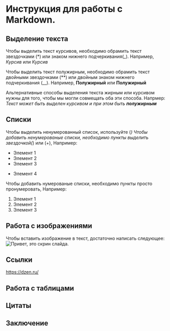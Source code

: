 # Инструкция для работы с Markdown.

## Выделение текста 

Чтобы выделить текст курсивов, необходимо обрамить
текст звездочками (*) или знаком нижнего подчеркивания(_). Например, *Курсив* или _Курсив_

Чтобы выделить текст полужирным, необходимо обрамить
текст двойными звездочками (**) или двойным знаком нижнего подчеркивания (__). Например, **Полужирный** или __Полужирный__

Альтернативные способы выделения текста 
жирным или курсивом нужны для того, чтобы мы 
могли совмещать оба эти способа. Напрмер: 
_Текст может быть выделен курсивом и
при этом быть **полужирным**_


## Списки

Чтобы выделить ненумерованный список,
используйте (*)
Чтобы добавить ненумерованые списки,
необходимо пункты выделить звездочкой(*) или (+),
Например:
* Элемент 1
* Элемент 2
* Элемент 3
+ Элемент 4

Чтобы добавить нумерованые списки,
необходимо пункты просто пронумеровать,
Например:
1. Элемент 1
2. Элемент 2
3. Элемент 3

## Работа с изображениями  

Чтобы вставить изображение в текст,
достаточно написать следующее:
![Привет, это скрин слайда.](slide.png)

## Ссылки

https://dzen.ru/

## Работа с таблицами

## Цитаты

## Заключение 